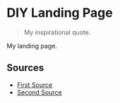 # DIY Landing Page

> My inspirational quote.

My landing page.

## Sources
* [First Source](https://)
* [Second Source](https://)

